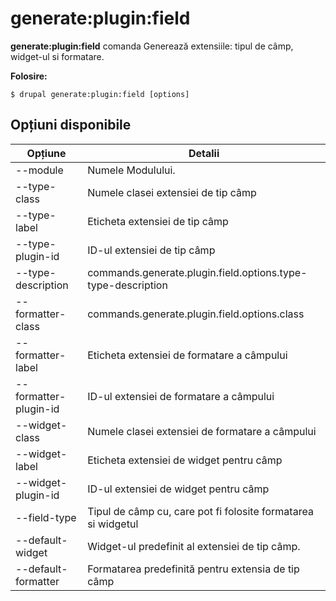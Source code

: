 # generate:plugin:field
**generate:plugin:field** comanda Generează extensiile: tipul de câmp, widget-ul si formatare.

**Folosire:**
```
$ drupal generate:plugin:field [options] 
```

## Opțiuni disponibile
Opțiune | Detalii
-------|-------------
--module | Numele Modulului.
--type-class | Numele clasei extensiei de tip câmp
--type-label | Eticheta extensiei de tip câmp
--type-plugin-id | ID-ul extensiei de tip câmp
--type-description | commands.generate.plugin.field.options.type-type-description
--formatter-class | commands.generate.plugin.field.options.class
--formatter-label | Eticheta extensiei de formatare a câmpului
--formatter-plugin-id | ID-ul extensiei de formatare a câmpului
--widget-class | Numele clasei extensiei de formatare a câmpului
--widget-label | Eticheta extensiei de widget pentru câmp
--widget-plugin-id | ID-ul extensiei de widget pentru câmp
--field-type | Tipul de câmp cu, care pot fi folosite formatarea si widgetul
--default-widget | Widget-ul predefinit al extensiei de tip câmp.
--default-formatter | Formatarea predefinită pentru extensia de tip câmp
